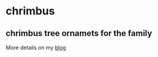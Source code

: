 # chrimbus
## chrimbus tree ornamets for the family

More details on my [blog](http://www.oakst.io)
